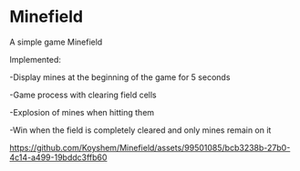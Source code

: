 # Minefield

A simple game Minefield

Implemented:

-Display mines at the beginning of the game for 5 seconds

-Game process with clearing field cells

-Explosion of mines when hitting them

-Win when the field is completely cleared and only mines remain on it

https://github.com/Koyshem/Minefield/assets/99501085/bcb3238b-27b0-4c14-a499-19bddc3ffb60

